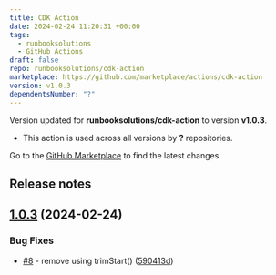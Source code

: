 ```yaml
---
title: CDK Action
date: 2024-02-24 11:20:31 +00:00
tags:
  - runbooksolutions
  - GitHub Actions
draft: false
repo: runbooksolutions/cdk-action
marketplace: https://github.com/marketplace/actions/cdk-action
version: v1.0.3
dependentsNumber: "?"
---
```



Version updated for **runbooksolutions/cdk-action** to version **v1.0.3**.
- This action is used across all versions by **?** repositories.

Go to the [GitHub Marketplace](https://github.com/marketplace/actions/cdk-action) to find the latest changes.

## Release notes

## [1.0.3](https://github.com/runbooksolutions/cdk-action/compare/v1.0.2...v1.0.3) (2024-02-24)


### Bug Fixes

* [#8](https://github.com/runbooksolutions/cdk-action/issues/8) - remove using trimStart() ([590413d](https://github.com/runbooksolutions/cdk-action/commit/590413dfcb9adcd5ffc3f077ab582fff9b3fe32a))
